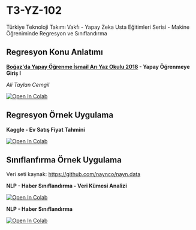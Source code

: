 # T3-YZ-102
Türkiye Teknoloji Takımı Vakfı - Yapay Zeka Usta Eğitimleri Serisi - Makine Öğreniminde Regresyon ve Sınıflandırma


## Regresyon Konu Anlatımı

**[Boğaz'da Yapay Öğrenme İsmail Arı Yaz Okulu 2018](http://byoyo.cmpe.boun.edu.tr/) - Yapay Öğrenmeye Giriş I**

*Ali Taylan Cemgil*

[![Open In Colab](https://colab.research.google.com/assets/colab-badge.svg)](https://colab.research.google.com/github/yavuzKomecoglu/T3-YZ-102/blob/master/notebooks/atcemgil_byoyo2018-giris-1.ipynb) 


## Regresyon Örnek Uygulama

**Kaggle - Ev Satış Fiyat Tahmini**

[![Open In Colab](https://colab.research.google.com/assets/colab-badge.svg)](https://colab.research.google.com/github/yavuzKomecoglu/T3-YZ-102/blob/master/notebooks/Kaggle-EvSatisFiyatlariniTahminEtme.ipynb) 


## Sınıflanfırma Örnek Uygulama
Veri seti kaynak: https://github.com/naynco/nayn.data

**NLP - Haber Sınıflandırma - Veri Kümesi Analizi**

[![Open In Colab](https://colab.research.google.com/assets/colab-badge.svg)](https://colab.research.google.com/github/yavuzKomecoglu/T3-YZ-102/blob/master/notebooks/NLP-News-Classification-Analysis.ipynb) 


**NLP - Haber Sınıflandırma**

[![Open In Colab](https://colab.research.google.com/assets/colab-badge.svg)](https://colab.research.google.com/github/yavuzKomecoglu/T3-YZ-102/blob/master/notebooks/NLP-News-Classification.ipynb) 
